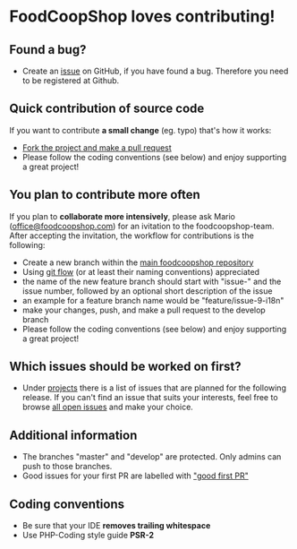 # FoodCoopShop loves contributing!
 
## Found a bug?
* Create an [issue](https://github.com/foodcoopshop/foodcoopshop/issues) on GitHub, if you have found a bug. Therefore you need to be registered at Github.

## Quick contribution of source code
If you want to contribute **a small change** (eg. typo) that's how it works:

* [Fork the project and make a pull request](https://help.github.com/articles/creating-a-pull-request-from-a-fork/)
* Please follow the coding conventions (see below) and enjoy supporting a great project!

## You plan to contribute more often
If you plan to **collaborate more intensively**, please ask Mario (office@foodcoopshop.com) for an ivitation to the foodcoopshop-team. After accepting the invitation, the workflow for contributions is the following:

* Create a new branch within the [main foodcoopshop repository](https://github.com/foodcoopshop/foodcoopshop)
* Using [git flow](http://danielkummer.github.io/git-flow-cheatsheet/) (or at least their naming conventions) appreciated
* the name of the new feature branch should start with "issue-" and the issue number, followed by an optional short description of the issue
* an example for a feature branch name would be "feature/issue-9-i18n"
* make your changes, push, and make a pull request to the develop branch
* Please follow the coding conventions (see below) and enjoy supporting a great project!

## Which issues should be worked on first?
* Under [projects](https://github.com/foodcoopshop/foodcoopshop/projects) there is a list of issues that are planned for the following release. If you can't find an issue that suits your interests, feel free to browse [all open issues](https://github.com/foodcoopshop/foodcoopshop/issues) and make your choice.

## Additional information
* The branches "master" and "develop" are protected. Only admins can push to those branches.
* Good issues for your first PR are labelled with ["good first PR"](https://github.com/foodcoopshop/foodcoopshop/issues?q=is%3Aissue+is%3Aopen+label%3A%22good+first+PR%22)

## Coding conventions
* Be sure that your IDE **removes trailing whitespace**
* Use PHP-Coding style guide **PSR-2**
